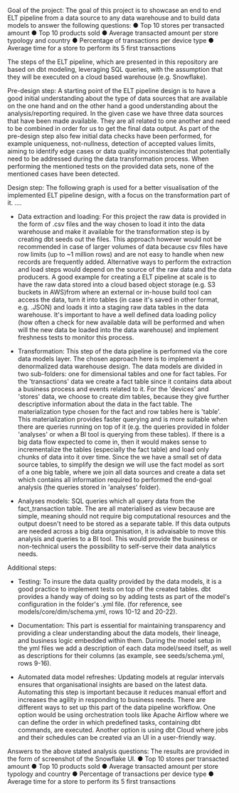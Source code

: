 Goal of the project:
The goal of this project is to showcase an end to end ELT pipeline from a data source to any data warehouse and to build data models to answer the following questions:
● Top 10 stores per transacted amount
● Top 10 products sold
● Average transacted amount per store typology and country
● Percentage of transactions per device type
● Average time for a store to perform its 5 first transactions

The steps of the ELT pipeline, which are presented in this repository are based on dbt modeling, leveraging SQL queries, with the assumption that they will be executed on a cloud based warehouse (e.g. Snowflake).

Pre-design step: A starting point of the ELT pipeline design is to have a good initial understanding about the type of data sources that are available on the one hand and on the other hand a good understanding about the analysis/reporting required. In the given case we have three data sources that have been made available. They are all related to one another and need to be combined in order for us to get the final data output. As part of the pre-design step also few initial data checks have been performed, for example uniqueness, not-nullness, detection of accepted values limits, aiming to identify edge cases or data quality inconsistencies that potentially need to be addressed during the data transformation process. When performing the mentioned tests on the provided data sets, none of the mentioned cases have been detected.

Design step: The following graph is used for a better visualisation of the implemented ELT pipeline design, with a focus on the transformation part of it.
....

- Data extraction and loading: For this project the raw data is provided in the form of .csv files and the way chosen to load it into the data warehouse and make it available for the transformation step is by creating dbt seeds out the files. This approach however would not be recommended in case of larger volumes of data because csv files have row limits (up to ~1 million rows) and are not easy to handle when new records are frequently added. Alternative ways to perform the extraction and load steps would depend on the source of the raw data and the data producers. A good example for creating a ELT pipeline at scale is to have the raw data stored into a cloud based object storage (e.g. S3 buckets in AWS)from where an external or in-house build tool can access the data, turn it into tables (in case it's saved in other format, e.g. .JSON) and loads it into a staging raw data tables in the data warehouse. It's important to have a well defined data loading policy (how often a check for new available data will be performed and when will the new data be loaded into the data warehouse) and implement freshness tests to monitor this process.

- Transformation: This step of the data pipeline is performed via the core data models layer. The chosen approach here is to implement a denormalized data warehouse design. The data models are divided in two sub-folders: one for dimensional tables and one for fact tables. For the 'transactions' data we create a fact table since it contains data about a business process and events related to it. For the 'devices' and 'stores' data, we choose to create dim tables, because they give further descriptive information about the data in the fact table. The materialization type chosen for the fact and row tables here is 'table'. This materialization provides faster querying and is more suitable when there are queries running on top of it (e.g. the queries provided in folder 'analyses' or when a BI tool is querying from these tables). If there is a big data flow expected to come in, then it would makes sense to incrementalize the tables (especially the fact table) and load only chunks of data into it over time.
Since the we have a small set of data source tables, to simplify the design we will use the fact model as sort of a one big table, where we join all data sources and create a data set which contains all information required to performed the end-goal analysis (the queries stored in 'analyses' folder).

- Analyses models: SQL queries which all query data from the fact_transaction table. The are all materialised as view because are simple, meaning should not require big computational resources and the output doesn't need to be stored as a separate table. If this data outputs are needed across a big data organisation, it is advaisable to move this analysis and queries to a BI tool. This would provide the business or non-technical users the possibility to self-serve their data analytics needs.

Additional steps:
- Testing: To insure the data quality provided by the data models, it is a good practice to implement tests on top of the created tables. dbt provides a handy way of doing so by adding tests as part of the model's configuration in the folder's .yml file. (for reference, see models/core/dim/schema.yml, rows 10-12 and 20-22).

- Documentation: This part is essential for maintaining transparency and providing a clear understanding about the data models, their lineage, and business logic embedded within them. During the model setup in the yml files we add a description of each data model/seed itself, as well as descriptions for their columns (as example, see seeds/schema.yml, rows 9-16).

- Automated data model refreshes: Updating models at regular intervals ensures that organisational insights are based on the latest data. Automating this step is important because it reduces manual effort and increases the agility in responding to business needs. There are different ways to set up this part of the data pipeline workflow. One option would be using orchestration tools like Apache Airflow where we can define the order in which predefined tasks, containing dbt commands, are executed. Another option is using dbt Cloud where jobs and their schedules can be created via an UI in a user-friendly way.

Answers to the above stated analysis questions: The results are provided in the form of screenshot of the Snowflake UI.
● Top 10 stores per transacted amount
● Top 10 products sold
● Average transacted amount per store typology and country
● Percentage of transactions per device type
● Average time for a store to perform its 5 first transactions
